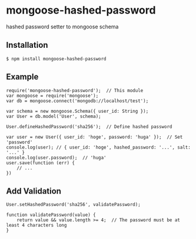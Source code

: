mongoose-hashed-password
========================

hashed password setter to mongoose schema

Installation
------------

    $ npm install mongoose-hashed-password

Example
-------

    require('mongoose-hashed-password');  // This module
    var mongoose = require('mongoose');
    var db = mongoose.connect('mongodb://localhost/test');

    var schema = new mongoose.Schema({ user_id: String });
    var User = db.model('User', schema);

    User.defineHashedPassword('sha256');  // Define hashed password

    var user = new User({ user_id: 'hoge', password: 'huga' });  // Set 'password'
    console.log(user); // { user_id: 'hoge', hashed_password: '...', salt: '...' }
    console.log(user.password);  // 'huga'
    user.save(function (err) {
        // ...
    })

Add Validation
--------------

    User.setHashedPassword('sha256', validatePassword);

    function validatePassword(value) {
        return value && value.length >= 4;  // The password must be at least 4 characters long
    }
